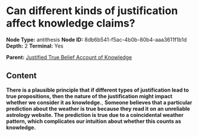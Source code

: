 # Can different kinds of justification affect knowledge claims?

**Node Type:** antithesis
**Node ID:** 8db6b541-f5ac-4b0b-80b4-aaa3611f1b1d
**Depth:** 2
**Terminal:** Yes

**Parent:** [Justified True Belief Account of Knowledge](justified-true-belief-account-of-knowledge.md)

## Content

**There is a plausible principle that if different types of justification lead to true propositions, then the nature of the justification might impact whether we consider it as knowledge.**, **Someone believes that a particular prediction about the weather is true because they read it on an unreliable astrology website. The prediction is true due to a coincidental weather pattern, which complicates our intuition about whether this counts as knowledge.**
